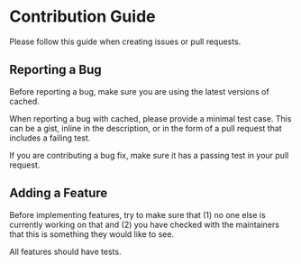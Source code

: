 # Contribution Guide

Please follow this guide when
creating issues or pull requests.

## Reporting a Bug

Before reporting a bug,
make sure you are using the latest versions of cached.

When reporting a bug with cached,
please provide a minimal test case.
This can be a gist,
inline in the description,
or in the form of a pull request
that includes a failing test.

If you are contributing a bug fix,
make sure it has a passing test
in your pull request.

## Adding a Feature

Before implementing features,
try to make sure that
(1) no one else is currently working on that and
(2) you have checked with the maintainers
that this is something they would like to see.

All features should have tests.
